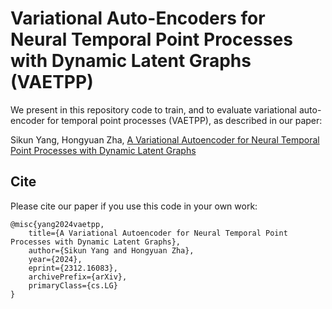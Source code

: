 # Variational Auto-Encoders for Neural Temporal Point Processes with Dynamic Latent Graphs (VAETPP)

We present in this repository code to train, and to evaluate variational auto-encoder for temporal point processes (VAETPP), as described in our paper:

Sikun Yang, Hongyuan Zha, [A Variational Autoencoder for Neural Temporal Point Processes with Dynamic Latent Graphs](https://arxiv.org/abs/2312.16083)

## Cite
Please cite our paper if you use this code in your own work:
```
@misc{yang2024vaetpp,
    title={A Variational Autoencoder for Neural Temporal Point Processes with Dynamic Latent Graphs},
    author={Sikun Yang and Hongyuan Zha},
    year={2024},
    eprint={2312.16083},
    archivePrefix={arXiv},
    primaryClass={cs.LG}
}
```
